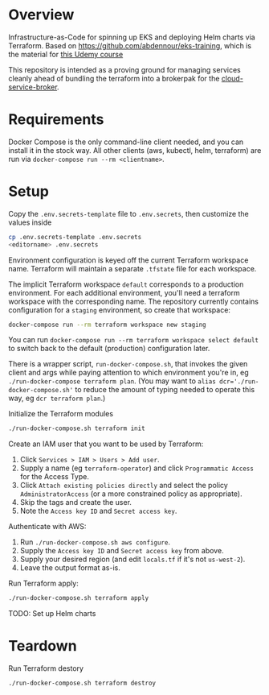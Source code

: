 
# Overview
Infrastructure-as-Code for spinning up EKS and deploying Helm charts via Terraform. Based on https://github.com/abdennour/eks-training, which is the material for [this Udemy course](https://www.udemy.com/course/aws-eks-kubernetes)

This repository is intended as a proving ground for managing services cleanly ahead of bundling the terraform into a brokerpak for the [cloud-service-broker](https://github.com/pivotal/cloud-service-broker).

# Requirements

Docker Compose is the only command-line client needed, and you can install it in
the stock way. All other clients (aws, kubectl, helm, terraform) are run via
`docker-compose run --rm <clientname>`.

# Setup

Copy the `.env.secrets-template` file to `.env.secrets`, then customize the values inside
   ```bash
   cp .env.secrets-template .env.secrets
   <editorname> .env.secrets
   ```

Environment configuration is keyed off the current Terraform workspace name.
Terraform will maintain a separate `.tfstate` file for each workspace.

The implicit Terraform workspace `default` corresponds to a production
environment. For each additional environment, you'll need a
terraform workspace with the corresponding name. The repository currently
contains configuration for a `staging` environment, so create that workspace:
```bash
docker-compose run --rm terraform workspace new staging
```
You can run `docker-compose run --rm terraform workspace select default` to
switch back to the default (production) configuration later.

There is a wrapper script, `run-docker-compose.sh`, that invokes the given
client and args while paying attention to which environment you're in, eg 
`./run-docker-compose terraform plan`. (You may want to 
`alias dcr='./run-docker-compose.sh'` to reduce the amount of typing
needed to operate this way, eg `dcr terraform plan`.)

Initialize the Terraform modules

```bash
./run-docker-compose.sh terraform init
```

Create an IAM user that you want to be used by Terraform: 
1. Click `Services > IAM > Users > Add user`.
1. Supply a name (eg `terraform-operator`) and click `Programmatic Access` for
   the Access Type. 
1. Click `Attach existing policies directly` and select the policy
   `AdministratorAccess` (or a more constrained policy as appropriate).
1. Skip the tags and create the user. 
1. Note the `Access key ID` and `Secret access key`.

Authenticate with AWS:
1. Run `./run-docker-compose.sh aws configure`.
1. Supply the `Access key ID` and `Secret access key` from above.
1. Supply your desired region (and edit `locals.tf` if it's not `us-west-2`).
1. Leave the output format as-is.

Run Terraform apply:
```bash
./run-docker-compose.sh terraform apply
```

TODO: Set up Helm charts

# Teardown

Run Terraform destory
```bash
./run-docker-compose.sh terraform destroy
```



